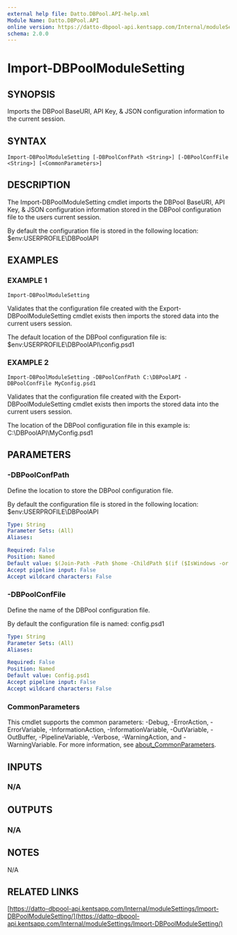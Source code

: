 ```yaml
---
external help file: Datto.DBPool.API-help.xml
Module Name: Datto.DBPool.API
online version: https://datto-dbpool-api.kentsapp.com/Internal/moduleSettings/Import-DBPoolModuleSetting/
schema: 2.0.0
---
```


# Import-DBPoolModuleSetting

## SYNOPSIS
Imports the DBPool BaseURI, API Key, & JSON configuration information to the current session.

## SYNTAX

```
Import-DBPoolModuleSetting [-DBPoolConfPath <String>] [-DBPoolConfFile <String>] [<CommonParameters>]
```

## DESCRIPTION
The Import-DBPoolModuleSetting cmdlet imports the DBPool BaseURI, API Key, & JSON configuration
information stored in the DBPool configuration file to the users current session.

By default the configuration file is stored in the following location:
    $env:USERPROFILE\DBPoolAPI

## EXAMPLES

### EXAMPLE 1
```
Import-DBPoolModuleSetting
```

Validates that the configuration file created with the Export-DBPoolModuleSetting cmdlet exists
then imports the stored data into the current users session.

The default location of the DBPool configuration file is:
    $env:USERPROFILE\DBPoolAPI\config.psd1

### EXAMPLE 2
```
Import-DBPoolModuleSetting -DBPoolConfPath C:\DBPoolAPI -DBPoolConfFile MyConfig.psd1
```

Validates that the configuration file created with the Export-DBPoolModuleSetting cmdlet exists
then imports the stored data into the current users session.

The location of the DBPool configuration file in this example is:
    C:\DBPoolAPI\MyConfig.psd1

## PARAMETERS

### -DBPoolConfPath
Define the location to store the DBPool configuration file.

By default the configuration file is stored in the following location:
    $env:USERPROFILE\DBPoolAPI

```yaml
Type: String
Parameter Sets: (All)
Aliases:

Required: False
Position: Named
Default value: $(Join-Path -Path $home -ChildPath $(if ($IsWindows -or $PSEdition -eq 'Desktop'){"DBPoolAPI"}else{".DBPoolAPI"}) )
Accept pipeline input: False
Accept wildcard characters: False
```

### -DBPoolConfFile
Define the name of the DBPool configuration file.

By default the configuration file is named:
    config.psd1

```yaml
Type: String
Parameter Sets: (All)
Aliases:

Required: False
Position: Named
Default value: Config.psd1
Accept pipeline input: False
Accept wildcard characters: False
```

### CommonParameters
This cmdlet supports the common parameters: -Debug, -ErrorAction, -ErrorVariable, -InformationAction, -InformationVariable, -OutVariable, -OutBuffer, -PipelineVariable, -Verbose, -WarningAction, and -WarningVariable. For more information, see [about_CommonParameters](http://go.microsoft.com/fwlink/?LinkID=113216).

## INPUTS

### N/A
## OUTPUTS

### N/A
## NOTES
N/A

## RELATED LINKS

[https://datto-dbpool-api.kentsapp.com/Internal/moduleSettings/Import-DBPoolModuleSetting/](https://datto-dbpool-api.kentsapp.com/Internal/moduleSettings/Import-DBPoolModuleSetting/)

